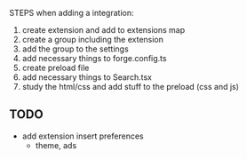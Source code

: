 STEPS when adding a integration:

1. create extension and add to extensions map
2. create a group including the extension
3. add the group to the settings
4. add necessary things to forge.config.ts
5. create preload file
6. add necessary things to Search.tsx
7. study the html/css and add stuff to the preload (css and js)

## TODO

- add extension insert preferences
  - theme, ads
